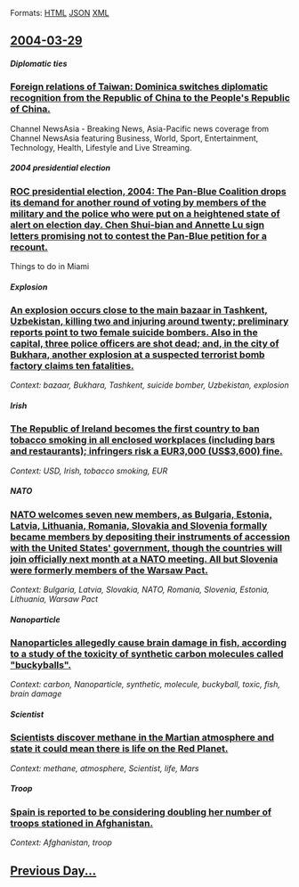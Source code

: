 
Formats: [HTML](2004/03/29/index.html)  [JSON](2004/03/29/index.json)  [XML](2004/03/29/index.xml)  

## [2004-03-29](/news/2004/03/29/index.md)

##### Diplomatic ties
### [ Foreign relations of Taiwan: Dominica switches diplomatic recognition from the Republic of China to the People's Republic of China. ](/news/2004/03/29/foreign-relations-of-taiwan-dominica-switches-diplomatic-recognition-from-the-republic-of-china-to-the-people-s-republic-of-china.md)
Channel NewsAsia - Breaking News, Asia-Pacific news coverage from Channel NewsAsia featuring Business, World, Sport, Entertainment, Technology, Health, Lifestyle and Live Streaming.

##### 2004 presidential election
### [ ROC presidential election, 2004: The Pan-Blue Coalition drops its demand for another round of voting by members of the military and the police who were put on a heightened state of alert on election day. Chen Shui-bian and Annette Lu sign letters promising not to contest the Pan-Blue petition for a recount.](/news/2004/03/29/roc-presidential-election-2004-the-pan-blue-coalition-drops-its-demand-for-another-round-of-voting-by-members-of-the-military-and-the-pol.md)
Things to do in Miami

##### Explosion
### [ An explosion occurs close to the main bazaar in Tashkent, Uzbekistan, killing two and injuring around twenty; preliminary reports point to two female suicide bombers. Also in the capital, three police officers are shot dead; and, in the city of Bukhara, another explosion at a suspected terrorist bomb factory claims ten fatalities. ](/news/2004/03/29/an-explosion-occurs-close-to-the-main-bazaar-in-tashkent-uzbekistan-killing-two-and-injuring-around-twenty-preliminary-reports-point-to.md)
_Context: bazaar, Bukhara, Tashkent, suicide bomber, Uzbekistan, explosion_

##### Irish
### [ The Republic of Ireland becomes the first country to ban tobacco smoking in all enclosed workplaces (including bars and restaurants); infringers risk a EUR3,000 (US$3,600) fine. ](/news/2004/03/29/the-republic-of-ireland-becomes-the-first-country-to-ban-tobacco-smoking-in-all-enclosed-workplaces-including-bars-and-restaurants-infri.md)
_Context: USD, Irish, tobacco smoking, EUR_

##### NATO
### [ NATO welcomes seven new members, as Bulgaria, Estonia, Latvia, Lithuania, Romania, Slovakia and Slovenia formally became members by depositing their instruments of accession with the United States' government, though the countries will join officially next month at a NATO meeting. All but Slovenia were formerly members of the Warsaw Pact. ](/news/2004/03/29/nato-welcomes-seven-new-members-as-bulgaria-estonia-latvia-lithuania-romania-slovakia-and-slovenia-formally-became-members-by-deposit.md)
_Context: Bulgaria, Latvia, Slovakia, NATO, Romania, Slovenia, Estonia, Lithuania, Warsaw Pact_

##### Nanoparticle
### [ Nanoparticles allegedly cause brain damage in fish, according to a study of the toxicity of synthetic carbon molecules called "buckyballs". ](/news/2004/03/29/nanoparticles-allegedly-cause-brain-damage-in-fish-according-to-a-study-of-the-toxicity-of-synthetic-carbon-molecules-called-buckyballs.md)
_Context: carbon, Nanoparticle, synthetic, molecule, buckyball, toxic, fish, brain damage_

##### Scientist
### [ Scientists discover methane in the Martian atmosphere and state it could mean there is life on the Red Planet. ](/news/2004/03/29/scientists-discover-methane-in-the-martian-atmosphere-and-state-it-could-mean-there-is-life-on-the-red-planet.md)
_Context: methane, atmosphere, Scientist, life, Mars_

##### Troop
### [ Spain is reported to be considering doubling her number of troops stationed in Afghanistan. ](/news/2004/03/29/spain-is-reported-to-be-considering-doubling-her-number-of-troops-stationed-in-afghanistan.md)
_Context: Afghanistan, troop_

## [Previous Day...](/news/2004/03/28/index.md)

